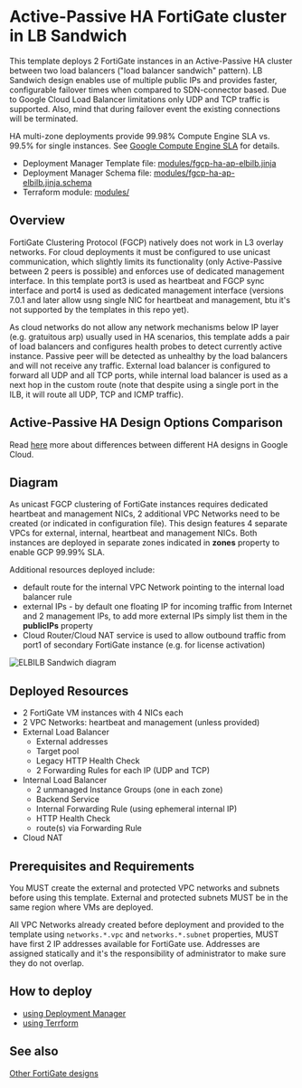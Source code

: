 # Active-Passive HA FortiGate cluster in LB Sandwich
This template deploys 2 FortiGate instances in an Active-Passive HA cluster between two load balancers ("load balancer sandwich" pattern). LB Sandwich design enables use of multiple public IPs and provides faster, configurable failover times when compared to SDN-connector based. Due to Google Cloud Load Balancer limitations only UDP and TCP traffic is supported. Also, mind that during failover event the existing connections will be terminated.

HA multi-zone deployments provide 99.98% Compute Engine SLA vs. 99.5% for single instances. See [Google Compute Engine SLA](https://cloud.google.com/compute/sla) for details.

* Deployment Manager Template file: [modules/fgcp-ha-ap-elbilb.jinja](../modules/deployment-manager/fgcp-ha-ap-elbilb.jinja)
* Deployment Manager Schema file: [modules/fgcp-ha-ap-elbilb.jinja.schema](../modules/deployment-manager/fgcp-ha-ap-elbilb.jinja.schema)
* Terraform module: [modules/](../modules/)

## Overview
FortiGate Clustering Protocol (FGCP) natively does not work in L3 overlay networks. For cloud deployments it must be configured to use unicast communication, which slightly limits its functionality (only Active-Passive between 2 peers is possible) and enforces use of dedicated management interface. In this template port3 is used as heartbeat and FGCP sync interface and port4 is used as dedicated management interface (versions 7.0.1 and later allow usng single NIC for heartbeat and management, btu it's not supported by the templates in this repo yet).

As cloud networks do not allow any network mechanisms below IP layer (e.g. gratuitous arp) usually used in HA scenarios, this template adds a pair of load balancers and configures health probes to detect currently active instance. Passive peer will be detected as unhealthy by the load balancers and will not receive any traffic. External load balancer is configured to forward all UDP and all TCP ports, while internal load balancer is used as a next hop in the custom route (note that despite using a single port in the ILB, it will route all UDP, TCP and ICMP traffic).

## Active-Passive HA Design Options Comparison
Read [here](../README.md#choosing-ha-architecture) more about differences between different HA designs in Google Cloud.

## Diagram
As unicast FGCP clustering of FortiGate instances requires dedicated heartbeat and management NICs, 2 additional VPC Networks need to be created (or indicated in configuration file). This design features 4 separate VPCs for external, internal, heartbeat and management NICs. Both instances are deployed in separate zones indicated in **zones** property to enable GCP 99.99% SLA.

Additional resources deployed include:
- default route for the internal VPC Network pointing to the internal load balancer rule
- external IPs - by default one floating IP for incoming traffic from Internet and 2 management IPs, to add more external IPs simply list them in the **publicIPs** property
- Cloud Router/Cloud NAT service is used to allow outbound traffic from port1 of secondary FortiGate instance (e.g. for license activation)

![ELBILB Sandwich diagram](https://app.lucidchart.com/publicSegments/view/b1ee079a-3c64-4e75-acb7-a42e3b6f8982/image.png)

## Deployed Resources
- 2 FortiGate VM instances with 4 NICs each
- 2 VPC Networks: heartbeat and management (unless provided)
- External Load Balancer
    - External addresses
    - Target pool
    - Legacy HTTP Health Check
    - 2 Forwarding Rules for each IP (UDP and TCP)
- Internal Load Balancer
    - 2 unmanaged Instance Groups (one in each zone)
    - Backend Service
    - Internal Forwarding Rule (using ephemeral internal IP)
    - HTTP Health Check
    - route(s) via Forwarding Rule
- Cloud NAT

## Prerequisites and Requirements
You MUST create the external and protected VPC networks and subnets before using this template. External and protected subnets MUST be in the same region where VMs are deployed.

All VPC Networks already created before deployment and provided to the template using `networks.*.vpc` and `networks.*.subnet` properties, MUST have first 2 IP addresses available for FortiGate use. Addresses are assigned statically and it's the responsibility of administrator to make sure they do not overlap.

## How to deploy
- [using Deployment Manager](deployment-manager/)
- [using Terrform](terraform/)

## See also
[Other FortiGate designs](../README.md)
